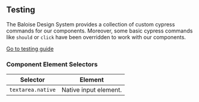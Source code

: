## Testing

The Baloise Design System provides a collection of custom cypress commands for our components. Moreover, some basic cypress commands like `should` or `click` have been overridden to work with our components.

<a class="button is-primary" href="../?path=/docs/development-testing--page">Go to testing guide</a>

<!-- START: human documentation -->



<!-- END: human documentation -->


### Component Element Selectors

| Selector          | Element               |
| ----------------- | --------------------- |
| `textarea.native` | Native input element. |

